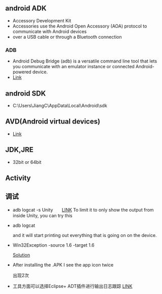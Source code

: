 ## android ADK

+ Accessory Development Kit
+ Accessories use the Android Open Accessory (AOA) protocol to communicate with Android devices
+ over a USB cable or through a Bluetooth connection

### ADB

+ Android Debug Bridge (adb) is a versatile command line tool that lets you communicate with an emulator instance or connected Android-powered device. 
+ [Link](http://developer.android.com/tools/help/adb.html#logcat)

## android SDK

+ C:\Users\JiangC\AppData\Local\Android\sdk


## AVD(Android virtual devices)

+ [Link](http://developer.android.com/tools/devices/managing-avds.html)

## JDK,JRE 

+ 32bit or 64bit

## Activity

	

## 调试

+   adb logcat -s Unity　　[LINK](http://forum.unity3d.com/threads/any-tips-for-debugging-android.70197/)
	To limit it to only show the output from inside Unity, you can try this
	
+   adb logcat

	and it will start printing out everything that is going on on the device. 
	
+   Win32Exception  -source 1.6 -target 1.6

	[Solution](https://github.com/playgameservices/play-games-plugin-for-unity/issues/3)
	
	
+   After installing the .APK I see the app icon twice

	<category android:name="android.intent.category.LAUNCHER" /> 出现2次
	
+   工具方面可以选择Eclipse+ ADT插件进行输出日志跟踪  [LINK](http://developer.android.com/sdk/installing/installing-adt.html#Troubleshooting)